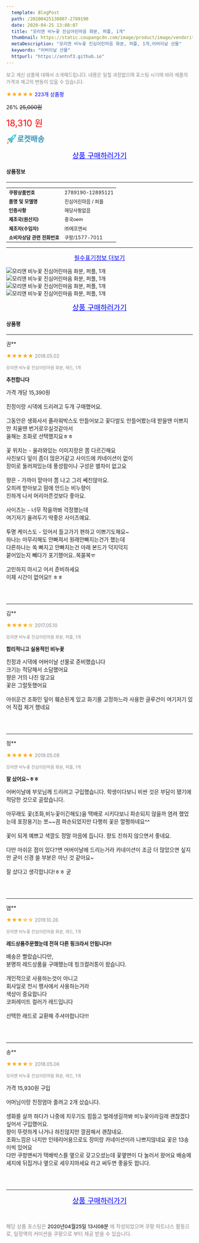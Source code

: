 ```yaml
---
  template: BlogPost
  path: /20200425130807-2789190
  date: 2020-04-25 13:08:07
  title: "모리앤 비누꽃 진심어린마음 화분, 퍼플, 1개"
  thumbnail: https://static.coupangcdn.com/image/product/image/vendoritem/2019/04/18/3019705752/fe2eb63f-4f2b-4aca-a0c4-1ac08154635c.jpg
  metaDescription: "모리앤 비누꽃 진심어린마음 화분, 퍼플, 1개,어버이날 선물"
  keywords: "어버이날 선물"
  httpurl: "https://antnf3.github.io"
---
```

  
<span style="color: #888;font-size:0.8rem">보고 계신 상품에 대해서 소개해드립니다.
내용은 일절 과장없으며 포스팅 시기에 따라 제품의 가격과 재고의 변동이 있을 수 있습니다.</span>
  
<span style="color: orange;">★★★★★</span> <span style="color: blue;font-size: 0.85rem;">223개 상품평</span>

<span style="font-size: 0.9rem">26%</span> <span style="font-size: 0.9rem">~~25,000원~~</span>

<span style="color: red;font-size: 1.5rem;">18,310 원</span>

![로켓배송](/assets/rocket_logo.png)

<p align="center"><a href="http://me2.do/5o2SfznS" style="font-size: 1.2rem; color: blue;">상품 구매하러가기</a></p>

#### 상품정보

---

|                  |                       |
| ---------------- | --------------------- |
| **<span style="font-size:0.8rem;">쿠팡상품번호</span>** | <span style="font-size:0.8rem;">2789190-12895121</span> |
| **<span style="font-size:0.8rem;">품명 및 모델명</span>**    | <span style="font-size:0.8rem;">진심어린마음 / 퍼플</span>        |
| **<span style="font-size:0.8rem;">인증사항</span>**    | <span style="font-size:0.8rem;">해당사항없음</span>        |
| **<span style="font-size:0.8rem;">제조국(원산지)</span>**    | <span style="font-size:0.8rem;">중국oem</span>        |
| **<span style="font-size:0.8rem;">제조자(수입자)</span>**    | <span style="font-size:0.8rem;">㈜에프엔씨</span>        |
| **<span style="font-size:0.8rem;">소비자상담 관련 전화번호</span>**    | <span style="font-size:0.8rem;">쿠팡/1577-7011</span>        |

---

<p align="center"><a href="http://me2.do/5o2SfznS" style="font-size: 1rem; color: blue;">필수표기정보 더보기</a></p>

![모리앤 비누꽃 진심어린마음 화분, 퍼플, 1개](http://thumbnail9.coupangcdn.com/thumbnails/remote/q89/image/product/content/vendorItem/2019/04/25/12895121/42eed106-00c0-4cce-95e1-07e24909c48e.jpg)
![모리앤 비누꽃 진심어린마음 화분, 퍼플, 1개](http://thumbnail10.coupangcdn.com/thumbnails/remote/q89/image/product/content/vendorItem/2019/04/22/12895121/4edca2f1-c477-456c-af9c-5e6a5624e7d0.jpg)
![모리앤 비누꽃 진심어린마음 화분, 퍼플, 1개](http://thumbnail8.coupangcdn.com/thumbnails/remote/q89/image/product/content/vendorItem/2019/04/22/12895121/d124232c-d9a9-45e5-bcfe-b7bf96e16289.jpg)
![모리앤 비누꽃 진심어린마음 화분, 퍼플, 1개](http://thumbnail7.coupangcdn.com/thumbnails/remote/q89/image/product/content/vendorItem/2019/04/22/12895121/149b9c0c-276f-4279-81f3-3c4f490f8044.jpg)

<p align="center"><a href="http://me2.do/5o2SfznS" style="font-size: 1.2rem; color: blue;">상품 구매하러가기</a></p>

#### 상품평
  
---
  
권**
    
<span style="color: orange;">★★★★★</span> <span style="font-size:0.8rem;color: #888;">2018.05.02</span>
    
<span style="color: #888;font-size:0.7rem">모리앤 비누꽃 진심어린마음 화분, 레드, 1개</span>
    
<span style="font-size:0.85rem">**추천합니다**</span>
    
<span style="font-size: 0.9rem;">가격 개당 15,390원<br/><br/>친정이랑 시댁에 드리려고 두개 구매했어요.<br/><br/>그동안은 생화사서 플라워박스도 만들어보고 꽃다발도 만들어봤는데 받을땐 이쁘지만 치울땐 번거로우실것같아서<br/>올해는 조화로 선택했지요ㅎㅎ<br/><br/>꽃 위치는 - 올라와있는 이미지랑은 쫌 다르긴해요 <br/>사진보다 잎이 좀더 많은거같고 사이드에 카네이션이 없이<br/>장미로 둘러져있는데 풍성함이나 구성은 별차이 없고요<br/><br/>향은 - 가까이 맡아야 쫌 나고 그리 쎄진않아요. <br/>오히려 받아보고 맘에 안드는 비누향이<br/>진하게 나서 머리아픈것보다 좋아요.<br/><br/>사이즈는 - 너무 작을까봐 걱정했는데<br/>여기저기 올려두기 딱좋은 사이즈예요.<br/><br/>투명 케이스도 - 있어서 들고가기 편하고 이쁘기도해요~<br/>하나는 아무리해도 안빠져서 원래안빠지는건가 했는데<br/>다른하나는 쏙 빠지고 안빠지는건 아래 본드가 덕지덕지 <br/>붙어있는지 빼다가 포기했어요..복불복ㅠ<br/><br/>고민하지 마시고 어서 준비하세요<br/>이제 시간이 없어요!! ㅎㅎ</span>
    
<br>
<br>

---
  
김**
    
<span style="color: orange;">★★★★☆</span> <span style="font-size:0.8rem;color: #888;">2017.05.10</span>
    
<span style="color: #888;font-size:0.7rem">모리앤 비누꽃 진심어린마음 화분, 퍼플, 1개</span>
    
<span style="font-size:0.85rem">**합리적니고 실용적인 비누꽃**</span>
    
<span style="font-size: 0.9rem;">친정과 시댁에 어버이날 선물로 준비했습니다<br/>크기는 적당해서 소담했어요<br/>향은 거의 나진 않고요<br/>꽃은 그럴듯했어요   <br/><br/>아쉬운건 조화인 잎이 훼손된게 있고 화기를 고정하느라 사용한 글루건이 여기저기 있어 직접 제거 했네요</span>
    
<br>
<br>

---
  
정**
    
<span style="color: orange;">★★★★★</span> <span style="font-size:0.8rem;color: #888;">2019.05.08</span>
    
<span style="color: #888;font-size:0.7rem">모리앤 비누꽃 진심어린마음 화분, 퍼플, 1개</span>
    
<span style="font-size:0.85rem">**잘 샀어요~ㅎㅎ**</span>
    
<span style="font-size: 0.9rem;">어버이날에 부모님께 드리려고 구입했습니다. 학생이다보니 비싼 것은 부담이 됐기에 적당한 것으로 골랐습니다.<br/><br/>아무래도 꽃(조화,비누꽃이긴해도)을 택배로 시키다보니 파손되지 않을까 염려 했었는데  포장용기는 쪼~~끔 파손되었지만 다행히 꽃은 멀쩡하네요^^<br/><br/>꽃이 되게 예쁘고 색깔도 정말 마음에 듭니다. 향도 진하지 않으면서 좋네요.<br/><br/>다만 아쉬운 점이 있다?면 어버이날에 드리는거라 카네이션이 조금 더 많았으면 싶지만 굳이 신경 쓸 부분은 아닌 것 같아요~<br/><br/>잘 샀다고 생각합니다!ㅎㅎ 굳</span>
    
<br>
<br>

---
  
염**
    
<span style="color: orange;">★★★☆☆</span> <span style="font-size:0.8rem;color: #888;">2019.10.26</span>
    
<span style="color: #888;font-size:0.7rem">모리앤 비누꽃 진심어린마음 화분, 레드, 1개</span>
    
<span style="font-size:0.85rem">**레드상품주문했눈데 전혀 다른 핑크라서 안됩니다!!**</span>
    
<span style="font-size: 0.9rem;">배송은 빨랐습니다만,<br/>분명히 레드상품을 구매했는데 핑크컬러톤이 왔습니다.<br/><br/>개인적으로 사용하는것이 아니고<br/>회사일로 전시 행사에서 사용하는거라<br/>색상이 중요합니다<br/>코퍼레이트 컬러가 레드입니다 <br/><br/>선택한 래드로 교환해 주셔야합니다!!!</span>
    
<br>
<br>

---
  
송**
    
<span style="color: orange;">★★★★☆</span> <span style="font-size:0.8rem;color: #888;">2018.05.06</span>
    
<span style="color: #888;font-size:0.7rem">모리앤 비누꽃 진심어린마음 화분, 레드, 1개</span>
    

    
<span style="font-size: 0.9rem;">가격 15,930원 구입<br/><br/>어머님이랑 친정엄마 줄려고 2개 샀습니다.<br/><br/>생화를 살까 하다가 나중에 치우기도 힘들고 벌레생길까봐 비누꽃이라길래 괜찮겠다 싶어서 구입했어요.<br/>향이 뚜렷하게 나거나 하진않지만 깔끔해서 괜찮네요.<br/>조화느낌은 나지만 인테리어용으로도 장미랑 카네이션이라 나쁘지않네요 꽃은 13송이씩 있어요<br/>다만 쿠팡맨씨가 택배박스를 옆으로 갖고오셨는데 꽃옆면이 다 눌러서 왔어요 배송메세지에 뒤집거나 옆으로 세우지마세요 라고 써두면 좋을듯 합니다.</span>
    
<br>
<br>


  
---
  
<p align="center"><a href="http://me2.do/5o2SfznS" style="font-size: 1.2rem; color: blue;">상품 구매하러가기</a></p>
  
<br>
  
<span style="font-size: 0.85rem; color: #888;">해당 상품 포스팅은 <span style="color: #000;"> 2020년04월25일 13시08분 </span> 에 작성되었으며 쿠팡 파트너스 활동으로, 일정액의 커미션을 쿠팡으로 부터 제공 받을 수 있습니다.</span>